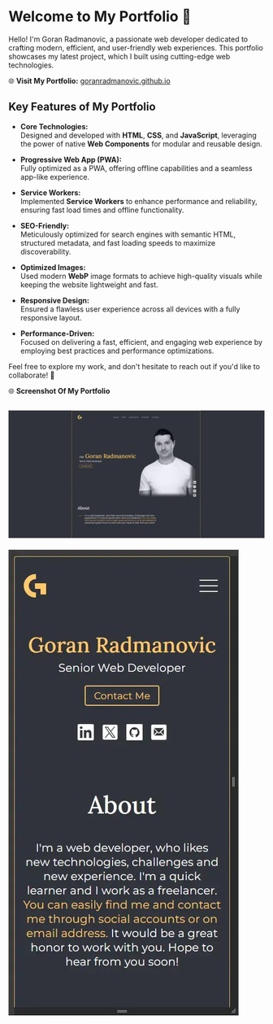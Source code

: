 # Welcome to My Portfolio 🌟  

Hello! I'm Goran Radmanovic, a passionate web developer dedicated to crafting modern, efficient, and user-friendly web experiences. This portfolio showcases my latest project, which I built using cutting-edge web technologies.  

🌐 **Visit My Portfolio:** [goranradmanovic.github.io](https://goranradmanovic.github.io)  

## Key Features of My Portfolio  

- **Core Technologies:**  
  Designed and developed with **HTML**, **CSS**, and **JavaScript**, leveraging the power of native **Web Components** for modular and reusable design.  

- **Progressive Web App (PWA):**  
  Fully optimized as a PWA, offering offline capabilities and a seamless app-like experience.  

- **Service Workers:**  
  Implemented **Service Workers** to enhance performance and reliability, ensuring fast load times and offline functionality.  

- **SEO-Friendly:**  
  Meticulously optimized for search engines with semantic HTML, structured metadata, and fast loading speeds to maximize discoverability.  

- **Optimized Images:**  
  Used modern **WebP** image formats to achieve high-quality visuals while keeping the website lightweight and fast.  

- **Responsive Design:**  
  Ensured a flawless user experience across all devices with a fully responsive layout.  

- **Performance-Driven:**  
  Focused on delivering a fast, efficient, and engaging web experience by employing best practices and performance optimizations.  

Feel free to explore my work, and don't hesitate to reach out if you'd like to collaborate! 🚀

🌐 **Screenshot Of My Portfolio**

![Desktop version](./assets/images/screenshots/desktop/desktop-home.webp)
---
![Mobile version](./assets/images/screenshots/mobile/mobile-home.webp)
